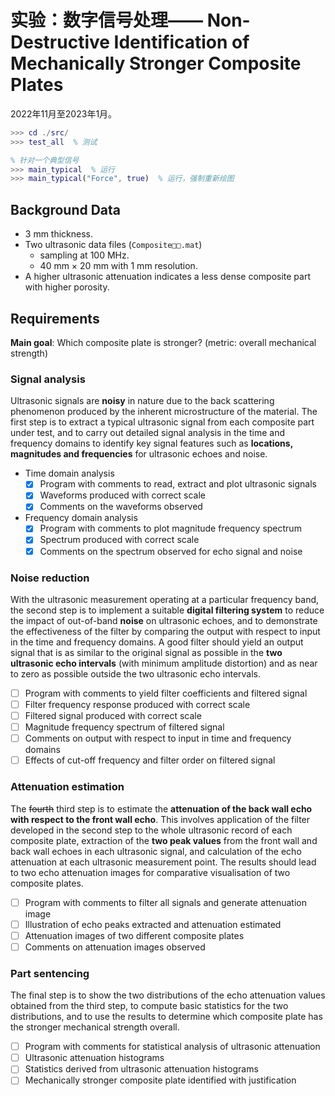 # 实验：数字信号处理—— Non-Destructive Identification of Mechanically Stronger Composite Plates

2022年11月至2023年1月。

```matlab
>>> cd ./src/
>>> test_all  % 测试

% 针对一个典型信号
>>> main_typical  % 运行
>>> main_typical("Force", true)  % 运行，强制重新绘图
```

## Background Data

- 3 mm thickness.
- Two ultrasonic data files (`Composite□□.mat`)
  - sampling at 100 MHz.
  - 40 mm × 20 mm with 1 mm resolution.
- A higher ultrasonic attenuation indicates a less dense composite part with higher porosity.

## Requirements

**Main goal**: Which composite plate is stronger? (metric: overall mechanical strength)

### Signal analysis

Ultrasonic signals are **noisy** in nature due to the back scattering phenomenon produced by the inherent microstructure of the material. The first step is to extract a typical ultrasonic signal from each composite part under test, and to carry out detailed signal analysis in the time and frequency domains to identify key signal features such as **locations, magnitudes and frequencies** for ultrasonic echoes and noise.

- Time domain analysis
  - [x] Program with comments to read, extract and plot ultrasonic signals
  - [x] Waveforms produced with correct scale
  - [x] Comments on the waveforms observed
- Frequency domain analysis
  - [x] Program with comments to plot magnitude frequency spectrum
  - [x] Spectrum produced with correct scale
  - [x] Comments on the spectrum observed for echo signal and noise

### Noise reduction

With the ultrasonic measurement operating at a particular frequency band, the second step is to implement a suitable **digital filtering system** to reduce the impact of out-of-band **noise** on ultrasonic echoes, and to demonstrate the effectiveness of the filter by comparing the output with respect to input in the time and frequency domains. A good filter should yield an output signal that is as similar to the original signal as possible in the **two ultrasonic echo intervals** (with minimum amplitude distortion) and as near to zero as possible outside the two ultrasonic echo intervals.

- [ ] Program with comments to yield filter coefficients and filtered signal
- [ ] Filter frequency response produced with correct scale
- [ ] Filtered signal produced with correct scale
- [ ] Magnitude frequency spectrum of filtered signal
- [ ] Comments on output with respect to input in time and frequency domains
- [ ] Effects of cut-off frequency and filter order on filtered signal

### Attenuation estimation

The ~~fourth~~ third step is to estimate the **attenuation of the back wall echo with respect to the front wall echo**. This involves application of the filter developed in the second step to the whole ultrasonic record of each composite plate, extraction of the **two peak values** from the front wall and back wall echoes in each ultrasonic signal, and calculation of the echo attenuation at each ultrasonic measurement point. The results should lead to two echo attenuation images for comparative visualisation of two composite plates. 

- [ ] Program with comments to filter all signals and generate attenuation image
- [ ] Illustration of echo peaks extracted and attenuation estimated
- [ ] Attenuation images of two different composite plates
- [ ] Comments on attenuation images observed

### Part sentencing

The final step is to show the two distributions of the echo attenuation values obtained from the third step, to compute basic statistics for the two distributions, and to use the results to determine which composite plate has the stronger mechanical strength overall.

- [ ] Program with comments for statistical analysis of ultrasonic attenuation
- [ ] Ultrasonic attenuation histograms
- [ ] Statistics derived from ultrasonic attenuation histograms
- [ ] Mechanically stronger composite plate identified with justification
